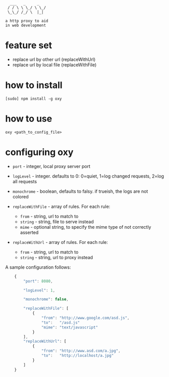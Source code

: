       ___   _     _    
     / / \ \ \_/ \ \_/ 
     \_\_/ /_/ \  |_|  
    
    a http proxy to aid
    in web development



# feature set

* replace url by other url  (replaceWithUrl)
* replace url by local file (replaceWithFile)



# how to install

    [sudo] npm install -g oxy



# how to use

    oxy <path_to_config_file>



# configuring oxy

* `port`       - integer, local proxy server port

* `logLevel`   - integer. defaults to 0: 0=quiet, 1=log changed requests, 2=log all requests

* `monochrome` - boolean, defaults to falsy. if trueish, the logs are not colored

* `replaceWithFile` - array of rules.
    For each rule:
    * `from`   - string, url to match to
    * `string` - string, file to serve instead
    * `mime`   - optional string, to specify the mime type of not correctly asserted
    
* `replaceWithUrl` - array of rules.
    For each rule:
    * `from`   - string, url to match to
    * `string` - string, url to proxy instead
   
   
A sample configuration follows:
   
```javascript
    {
        "port": 8080,

        "logLevel": 1,

        "monochrome": false,

        "replaceWithFile": [
            {
                "from": "http://www.google.com/asd.js",
                "to":   "/asd.js"
                "mime": "text/javascript"
            }
        ],
        "replaceWithUrl": [
            {
                "from": "http://www.asd.com/a.jpg",
                "to":   "http://localhost/a.jpg"
            }
        ]
    }
```
